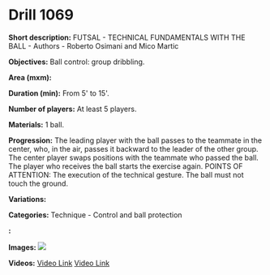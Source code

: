 # Drill 1069

**Short description:**
FUTSAL - TECHNICAL FUNDAMENTALS WITH THE BALL - Authors - Roberto Osimani and Mico Martic

**Objectives:**
Ball control: group dribbling.

**Area (mxm):**


**Duration (min):**
From 5' to 15'.

**Number of players:**
At least 5 players.

**Materials:**
1 ball.

**Progression:**
The leading player with the ball passes to the teammate in the center, who, in the air, passes it backward to the leader of the other group. The center player swaps positions with the teammate who passed the ball. The player who receives the ball starts the exercise again. POINTS OF ATTENTION: The execution of the technical gesture. The ball must not touch the ground.

**Variations:**


**Categories:**
Technique - Control and ball protection

**:**


**Images:**
![](https://www.coachingfutsal.com/\images\0af1ef70244fa1a53cccfe3e95d2e5249db3b6d14e5ee20ff74f645cab6d10ac2f8726ae8dcf4533dcf706b3865a83946c489e5500365faad801f860d76d2c6952c1c5abd9d29.jpg)

**Videos:**
[Video Link](https://www.youtube.com/embed/alm_7Qsne2w)
[Video Link](https://www.youtube.com/embed/yNOoi2mc1t0)

